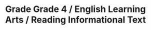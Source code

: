 ---
title: "Grade Grade 4 / English Learning Arts / Reading Informational Text"
subject: "ela"
grade: "4"
area: "rit"
next_steps:
  - instructions: "Ask your student to read stories from different cultures about the same topic or theme and compare and contrast their treatment of these ideas. Ask your student to explain how the events and characters help to develop the themes. Ask your student to analyze the points of view used in stories, poems, or plays. "
  - instructions: "Ask your student to read articles about a topic and then write a short essay that shares an opinion or explains information about the topic. The writing should be well organized and the topic should be fully developed with detail from the texts. Ask your student to revise and edit the essay. "
  - instructions: "Ask your student to read articles about a topic and explain how events and ideas are communicated. Discuss how people, events, and ideas interact in the texts. Have him or her contrast the authors’ points of view, organizational styles, and purposes."
---